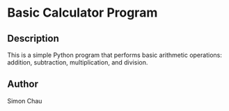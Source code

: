 # Basic Calculator Program

## Description
This is a simple Python program that performs basic arithmetic operations: addition, subtraction, multiplication, and division.

## Author
Simon Chau